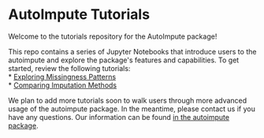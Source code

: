 # AutoImpute Tutorials
Welcome to the tutorials repository for the AutoImpute package!

This repo contains a series of Jupyter Notebooks that introduce users to the autoimpute and explore the package's features and capabilities. To get started, review the following tutorials:  
    * [Exploring Missingness Patterns](https://github.com/kearnz/autoimpute-tutorials/blob/master/tutorials/exploring_missingness.ipynb)  
    * [Comparing Imputation Methods](https://github.com/kearnz/autoimpute-tutorials/blob/master/tutorials/comparing_imputation_methods.ipynb)  

We plan to add more tutorials soon to walk users through more advanced usage of the autoimpute package. In the meantime, please contact us if you have any questions. Our information can be found [in the autoimpute package](https://github.com/kearnz/autoimpute/blob/master/AUTHORS.rst).